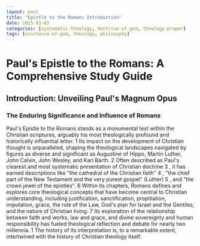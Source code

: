 ```yaml
---
layout: post
title: "Epistle to the Romans Introduction"
date: 2025-03-03
categories: [systematic-theology, doctrine-of-god, theology-proper]
tags: [existence-of-god, theology, philosophy]
---
```


# Paul's Epistle to the Romans: A Comprehensive Study Guide
## Introduction: Unveiling Paul's Magnum Opus
### The Enduring Significance and Influence of Romans

Paul's Epistle to the Romans stands as a monumental text within the Christian scriptures, arguably his most theologically profound and historically influential letter. 1  Its impact on the development of Christian thought is unparalleled, shaping the theological landscapes navigated by figures as diverse and significant as Augustine of Hippo, Martin Luther, John Calvin, John Wesley, and Karl Barth. 2  Often described as Paul's clearest and most systematic presentation of Christian doctrine  3 , it has earned descriptions like "the cathedral of the Christian faith"  4 , "the chief part of the New Testament and the very purest gospel" (Luther)  5 , and "the crown jewel of the epistles". 6  Within its chapters, Romans defines and explores core theological concepts that have become central to Christian understanding, including justification, sanctification, propitiation, imputation, grace, the role of the Law, God's plan for Israel and the Gentiles, and the nature of Christian living. 7  Its exploration of the relationship between faith and works, law and grace, and divine sovereignty and human responsibility has fueled theological reflection and debate for nearly two millennia. 1  The history of its interpretation is, to a remarkable extent, intertwined with the history of Christian theology itself.